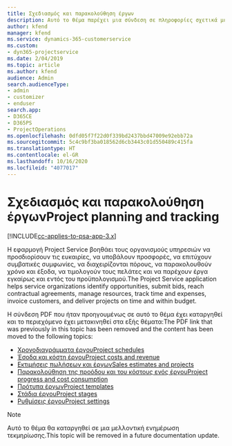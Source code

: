 ```yaml
---
title: Σχεδιασμός και παρακολούθηση έργων
description: Αυτό το θέμα παρέχει μια σύνδεση σε πληροφορίες σχετικά με το σχεδιασμό και την παρακολούθηση στο Project Service Automation.
author: kfend
manager: kfend
ms.service: dynamics-365-customerservice
ms.custom:
- dyn365-projectservice
ms.date: 2/04/2019
ms.topic: article
ms.author: kfend
audience: Admin
search.audienceType:
- admin
- customizer
- enduser
search.app:
- D365CE
- D365PS
- ProjectOperations
ms.openlocfilehash: 0dfd05f7f22d0f339bd2437bbd47009e92ebb72a
ms.sourcegitcommit: 5c4c9bf3ba018562d6cb3443c01d550489c415fa
ms.translationtype: HT
ms.contentlocale: el-GR
ms.lasthandoff: 10/16/2020
ms.locfileid: "4077017"
---
```

# <a name="project-planning-and-tracking"></a><span data-ttu-id="211aa-103">Σχεδιασμός και παρακολούθηση έργων</span><span class="sxs-lookup"><span data-stu-id="211aa-103">Project planning and tracking</span></span>

[!INCLUDE[cc-applies-to-psa-app-3.x](../../includes/cc-applies-to-psa-app-3x.md)]

<span data-ttu-id="211aa-104">Η εφαρμογή Project Service βοηθάει τους οργανισμούς υπηρεσιών να προσδιορίσουν τις ευκαιρίες, να υποβάλουν προσφορές, να επιτύχουν συμβατικές συμφωνίες, να διαχειρίζονται πόρους, να παρακολουθούν χρόνο και έξοδα, να τιμολογούν τους πελάτες και να παρέχουν έργα εγκαίρως και εντός του προϋπολογισμού.</span><span class="sxs-lookup"><span data-stu-id="211aa-104">The Project Service application helps service organizations identify opportunities, submit bids, reach contractual agreements, manage resources, track time and expenses, invoice customers, and deliver projects on time and within budget.</span></span> 

<span data-ttu-id="211aa-105">Η σύνδεση PDF που ήταν προηγουμένως σε αυτό το θέμα έχει καταργηθεί και το περιεχόμενο έχει μετακινηθεί στα εξής θέματα:</span><span class="sxs-lookup"><span data-stu-id="211aa-105">The PDF link that was previously in this topic has been removed and the content has been moved to the following topics:</span></span>

- [<span data-ttu-id="211aa-106">Χρονοδιαγράμματα έργου</span><span class="sxs-lookup"><span data-stu-id="211aa-106">Project schedules</span></span>](../project-creating.md)
- [<span data-ttu-id="211aa-107">Έσοδα και κόστη έργου</span><span class="sxs-lookup"><span data-stu-id="211aa-107">Project costs and revenue</span></span>](../project-estimating.md)
- [<span data-ttu-id="211aa-108">Εκτιμήσεις πωλήσεων και έργων</span><span class="sxs-lookup"><span data-stu-id="211aa-108">Sales estimates and projects</span></span>](../project-leveraging.md)
- [<span data-ttu-id="211aa-109">Παρακολούθηση της προόδου και του κόστους ενός έργου</span><span class="sxs-lookup"><span data-stu-id="211aa-109">Project progress and cost consumption</span></span>](../project-tracking.md)
- [<span data-ttu-id="211aa-110">Πρότυπα έργων</span><span class="sxs-lookup"><span data-stu-id="211aa-110">Project templates</span></span>](../project-templates.md)
- [<span data-ttu-id="211aa-111">Στάδια έργου</span><span class="sxs-lookup"><span data-stu-id="211aa-111">Project stages</span></span>](../project-stages.md)
- [<span data-ttu-id="211aa-112">Ρυθμίσεις έργου</span><span class="sxs-lookup"><span data-stu-id="211aa-112">Project settings</span></span>](../project-settings.md)

> [!NOTE]
> <span data-ttu-id="211aa-113">Αυτό το θέμα θα καταργηθεί σε μια μελλοντική ενημέρωση τεκμηρίωσης.</span><span class="sxs-lookup"><span data-stu-id="211aa-113">This topic will be removed in a future documentation update.</span></span> 
